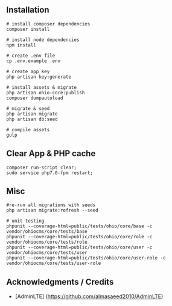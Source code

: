 ## Installation

```
# install composer dependencies
composer install

# install node dependencies
npm install

# create .env file
cp .env.example .env

# create app key
php artisan key:generate

# install assets & migrate
php artisan ohio-core:publish
composer dumpautoload

# migrate & seed
php artisan migrate
php artisan db:seed

# compile assets
gulp
```

## Clear App & PHP cache

```
composer run-script clear; 
sudo service php7.0-fpm restart;
```

## Misc

```
#re-run all migrations with seeds
php artisan migrate:refresh --seed 

# unit testing
phpunit --coverage-html=public/tests/ohio/core/base -c vendor/ohiocms/core/tests/base
phpunit --coverage-html=public/tests/ohio/core/role -c vendor/ohiocms/core/tests/role
phpunit --coverage-html=public/tests/ohio/core/user -c vendor/ohiocms/core/tests/user
phpunit --coverage-html=public/tests/ohio/core/user-role -c vendor/ohiocms/core/tests/user-role

```

## Acknowledgments / Credits

* [AdminLTE] (https://github.com/almasaeed2010/AdminLTE)